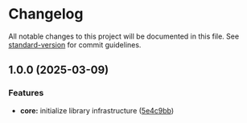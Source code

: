 # Changelog

All notable changes to this project will be documented in this file. See [standard-version](https://github.com/conventional-changelog/standard-version) for commit guidelines.

## 1.0.0 (2025-03-09)


### Features

* **core:** initialize library infrastructure ([5e4c9bb](https://github.com/huanjinliu/warpvas/commit/5e4c9bb370fcf57268c1975861430ce42bb8bc48))
